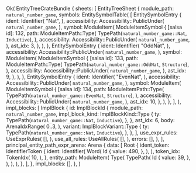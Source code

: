 Ok(
    EntityTreeCrateBundle {
        sheets: [
            EntityTreeSheet {
                module_path: `natural_number_game`,
                symbols: EntitySymbolTable(
                    [
                        EntitySymbolEntry {
                            ident: Identifier(
                                "Nat",
                            ),
                            accessibility: Accessibility::PublicUnder(
                                `natural_number_game`,
                            ),
                            symbol: ModuleItem(
                                ModuleItemSymbol {
                                    [salsa id]: 132,
                                    path: ModuleItemPath::Type(
                                        TypePath(`natural_number_game::Nat`, `Inductive`),
                                    ),
                                    accessibility: Accessibility::PublicUnder(
                                        `natural_number_game`,
                                    ),
                                    ast_idx: 3,
                                },
                            ),
                        },
                        EntitySymbolEntry {
                            ident: Identifier(
                                "OddNat",
                            ),
                            accessibility: Accessibility::PublicUnder(
                                `natural_number_game`,
                            ),
                            symbol: ModuleItem(
                                ModuleItemSymbol {
                                    [salsa id]: 133,
                                    path: ModuleItemPath::Type(
                                        TypePath(`natural_number_game::OddNat`, `Structure`),
                                    ),
                                    accessibility: Accessibility::PublicUnder(
                                        `natural_number_game`,
                                    ),
                                    ast_idx: 9,
                                },
                            ),
                        },
                        EntitySymbolEntry {
                            ident: Identifier(
                                "EvenNat",
                            ),
                            accessibility: Accessibility::PublicUnder(
                                `natural_number_game`,
                            ),
                            symbol: ModuleItem(
                                ModuleItemSymbol {
                                    [salsa id]: 134,
                                    path: ModuleItemPath::Type(
                                        TypePath(`natural_number_game::EvenNat`, `Structure`),
                                    ),
                                    accessibility: Accessibility::PublicUnder(
                                        `natural_number_game`,
                                    ),
                                    ast_idx: 10,
                                },
                            ),
                        },
                    ],
                ),
                impl_blocks: [
                    ImplBlock {
                        id: ImplBlockId {
                            module_path: `natural_number_game`,
                            impl_block_kind: ImplBlockKind::Type {
                                ty: TypePath(`natural_number_game::Nat`, `Inductive`),
                            },
                        },
                        ast_idx: 6,
                        body: ArenaIdxRange(
                            0..3,
                        ),
                        variant: ImplBlockVariant::Type {
                            ty: TypePath(`natural_number_game::Nat`, `Inductive`),
                        },
                    },
                ],
                use_expr_rules: UseExprRules(
                    [],
                ),
                use_all_rules: UseAllRules(
                    [],
                ),
                errors: [],
            },
        ],
        principal_entity_path_expr_arena: Arena {
            data: [
                Root {
                    ident_token: IdentifierToken {
                        ident: Identifier(
                            Word(
                                Id {
                                    value: 490,
                                },
                            ),
                        ),
                        token_idx: TokenIdx(
                            10,
                        ),
                    },
                    entity_path: ModuleItem(
                        Type(
                            TypePath(
                                Id {
                                    value: 39,
                                },
                            ),
                        ),
                    ),
                },
            ],
        },
        impl_blocks: [],
    },
)